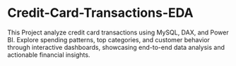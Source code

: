# Credit-Card-Transactions-EDA
This Project analyze credit card transactions using MySQL, DAX, and Power BI. Explore spending patterns, top categories, and customer behavior through interactive dashboards, showcasing end-to-end data analysis and actionable financial insights.
